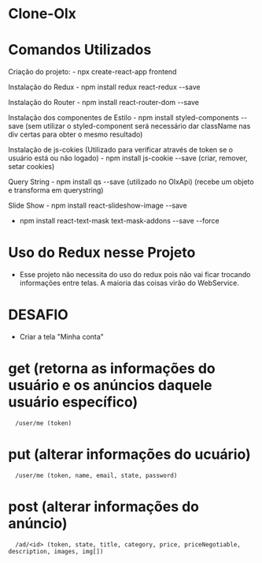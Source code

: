 # Clone-Olx
    

# Comandos Utilizados
   Criação do projeto:
    - npx create-react-app frontend

   Instalação do Redux
      - npm install redux react-redux --save

   Instalação do Router
      - npm install react-router-dom --save

   Instalação dos componentes de Estilo
      - npm install styled-components --save  (sem utilizar o styled-component será necessário dar className nas div certas para obter o mesmo resultado)

   Instalação de js-cokies
   (Utilizado para verificar através de token se o usuário está ou não logado)
      - npm install js-cookie --save (criar, remover, setar cookies)

   Query String
      - npm install qs --save (utilizado no OlxApi) (recebe um objeto e transforma em querystring)

   Slide Show
      - npm install react-slideshow-image --save

   - npm install react-text-mask text-mask-addons --save --force


# Uso do Redux nesse Projeto
   - Esse projeto não necessita do uso do redux pois não vai ficar trocando informações entre telas. A maioria das coisas virão do WebService.

# DESAFIO
   - Criar a tela "Minha conta"

   # get (retorna as informações do usuário e os anúncios daquele usuário específico)
      /user/me (token)

   # put (alterar informações do ucuário)
      /user/me (token, name, email, state, password)

   # post (alterar informações do anúncio)
      /ad/<id> (token, state, title, category, price, priceNegotiable, description, images, img[])